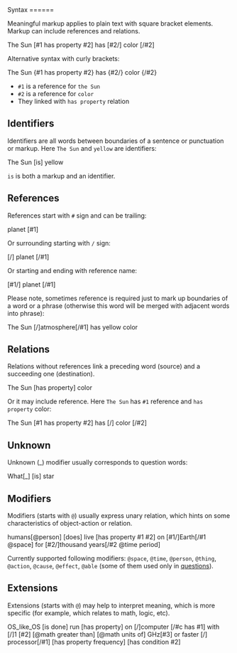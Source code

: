 <link rel="stylesheet" href="meaningful.css"/>Syntax
======

Meaningful markup applies to plain text with square bracket elements. Markup can include references and relations.

<div class="meaningful">
The Sun <span class="rel">[#1 has property #2]</span> has <span class="rel"> [#2/]</span> color <span class="rel">[/#2]</span>
</div>

Alternative syntax with curly brackets:

<div class="meaningful">
The Sun <span class="rel">{#1 has property #2}</span> has <span class="rel"> {#2/}</span> color <span class="rel">{/#2}</span>
</div>

* `#1` is a reference for `the Sun`
* `#2` is a reference for `color`
* They linked with `has property` relation

Identifiers
-----------

Identifiers are all words between boundaries of a sentence or punctuation or markup. Here `The Sun` and `yellow` are identifiers:

<div class="meaningful">
The Sun <span class="rel">[is]</span> yellow
</div>

`is` is both a markup and an identifier.

References
----------

References start with `#` sign and can be trailing:

<div class="meaningful">
planet <span class="rel">[#1]</span>
</div>

Or surrounding starting with `/` sign:

<div class="meaningful">
<span class="rel">[/]</span> planet <span class="rel">[/#1]</span>
</div>

Or starting and ending with reference name:

<div class="meaningful">
<span class="rel">[#1/]</span> planet <span class="rel">[/#1]</span>
</div>

Please note, sometimes reference is required just to mark up boundaries of a word or a phrase (otherwise this word will be merged with adjacent words into phrase):

<div class="meaningful">
The Sun <span class="rel">[/]</span>atmosphere<span class="rel">[/#1]</span> has yellow color
</div>

Relations
---------

Relations without references link a preceding word (source) and a succeeding one (destination).

<div class="meaningful">
The Sun <span class="rel">[has property]</span> color
</div>

Or it may include reference. Here `The Sun` has `#1` reference and `has property` color:

<div class="meaningful">
The Sun <span class="rel">[#1 has property #2]</span> has <span class="rel"> [/]</span> color <span class="rel">[/#2]</span>
</div>

Unknown
-------

Unknown (_) modifier usually corresponds to question words:

<div class="meaningful">
What<span class="rel">[_]</span> <span class="rel">[is]</span> star
</div>

Modifiers
---------

Modifiers (starts with `@`) usually express unary relation, which hints on some characteristics of object-action or relation.

<div class="meaningful">
humans<span class="rel">[@person] [does]</span> live <span class="rel">[has property #1 #2]</span> on <span class="rel">[#1/]</span>Earth<span class="rel">[/#1 @space]</span> for <span class="rel">[#2/]</span>thousand years<span class="rel">[/#2 @time period]</span>
</div>

Currently supported following modifiers: `@space`, `@time`, `@person`, `@thing`, `@action`, `@cause`, `@effect`, `@able` (some of them used only in [questions](questions.md)).

Extensions
----------

Extensions (starts with `@`) may help to interpret meaning, which is more specific (for example, which relates to math, logic, etc).

<div class="meaningful">
OS_like_OS <span class="rel">[is done]</span> run <span class="rel">[has property]</span> on <span class="rel">[/]</span>computer <span class="rel">[/#c has #1]</span> with <br/>
	<span class="indent"><span class="rel">[/]</span>1 <span class="rel">[#2] [@math greater than] [@math units of]</span> GHz<span class="rel">[#3]</span> or faster <span class="rel">[/]</span></span> <br/>
	<span class="indent">processor<span class="rel">[/#1] [has property frequency] [has condition #2]</span></span> <br/>
</div>
